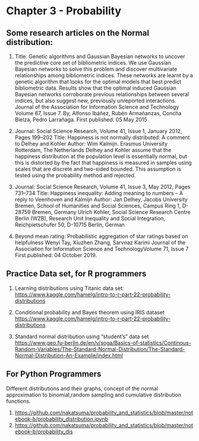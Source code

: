# Chapter 3 - Probability

## Some research articles on the Normal distribution:

1. Title: Genetic algorithms and Gaussian Bayesian networks to uncover the predictive core 
set of bibliometric indices. 
We use Gaussian Bayesian networks to solve this problem and discover multivariate relationships 
among bibliometric indices. These networks are learnt by a genetic algorithm that looks for the 
optimal models that best predict bibliometric data. Results show that the optimal induced 
Gaussian Bayesian networks corroborate previous relationships between several indices, but also 
suggest new, previously unreported interactions. Journal of the Association for Information Science and Technology Volume 67, Issue 7. 
By, Alfonso Ibáñez, Rubén Armañanzas, Concha Bielza, Pedro Larrañaga. First published: 05 May 2015

2. Journal: Social Science Research, Volume 41, Issue 1, January 2012, Pages 199–202
Title: Happiness is not normally distributed: A comment to Delhey and Kohler
Author: Wim Kalmijn. Erasmus University Rotterdam, The Netherlands
Delhey and Kohler assume that the happiness distribution at the population level is 
essentially normal, but this is distorted by the fact that happiness is measured in samples 
using scales that are discrete and two-sided bounded. This assumption is tested using the 
probability method and rejected.

3. Journal: Social Science Research, Volume 41, Issue 3, May 2012, Pages 731–734
Title: Happiness inequality: Adding meaning to numbers – A reply to Veenhoven and 
Kalmijn
Author: Jan Delhey, Jacobs University Bremen, School of Humanities and Social Sciences, 
Campus Ring 1, D-28759 Bremen, Germany
Ulrich Kohler, Social Science Research Centre Berlin (WZB), Research Unit Inequality and 
Social Integration, Reichpietschufer 50, D-10715 Berlin, German

 4. Beyond mean rating: Probabilistic aggregation of star ratings based on helpfulness
Wenyi Tay, Xiuzhen Zhang, Sarvnaz Karimi
Journal of the Association for Information Science and TechnologyVolume 71, Issue 7
First published: 04 October 2019. 


## Practice Data set, for R programmers

1. Learning distributions using Titanic data set:
https://www.kaggle.com/hamelg/intro-to-r-part-22-probability-distributions

2. Conditional probability and Bayes theorem using IRIS dataset
https://www.kaggle.com/hamelg/intro-to-r-part-22-probability-distributions

3. Standard normal distribution using “student’s” data set
https://www.geo.fu-berlin.de/en/v/soga/Basics-of-statistics/Continous-Random-Variables/The-Standard-Normal-Distribution/The-Standard-Normal-Distribution-An-Example/index.html

## For Python Programmers

Different distributions and their graphs, concept of the normal approximation to binomial,random sampling and cumulative distribution functions.

1. https://github.com/nakatsuma/probability_and_statistics/blob/master/notebook-b/probability_distribution.ipynb
2. https://github.com/nakatsuma/probability_and_statistics/blob/master/notebook-b/probability_dis